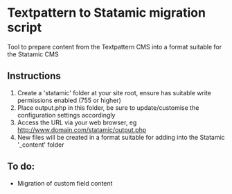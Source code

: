 Textpattern to Statamic migration script
======================================

Tool to prepare content from the Textpattern CMS into a format suitable for the Statamic CMS

Instructions 
------------

1. Create a 'statamic' folder at your site root, ensure has suitable write permissions enabled (755 or higher)
2. Place output.php in this folder, be sure to update/customise the configuration settings accordingly 
3. Access the URL via your web browser, eg http://www.domain.com/statamic/output.php
4. New files will be created in a format suitable for adding into the Statamic '_content' folder
		
To do:	
------

 - Migration of custom field content